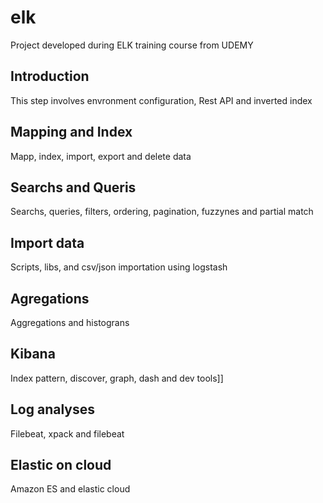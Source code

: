 # elk
Project developed during ELK training course from UDEMY


## Introduction
This step involves envronment configuration, Rest API and inverted index

## Mapping and Index
Mapp, index, import, export and delete data

## Searchs and Queris
Searchs, queries, filters, ordering, pagination, fuzzynes and partial match

## Import data
Scripts, libs, and csv/json importation using logstash

## Agregations
Aggregations and histograns

## Kibana
Index pattern, discover, graph, dash and dev tools]]

## Log analyses
Filebeat, xpack and filebeat

## Elastic on cloud
Amazon ES and elastic cloud
